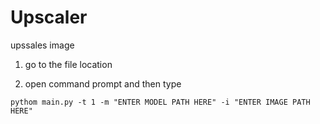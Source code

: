# Upscaler
upssales image

1. go to the file location

2. open command prompt and then type
```
pythom main.py -t 1 -m "ENTER MODEL PATH HERE" -i "ENTER IMAGE PATH HERE"
```
 
